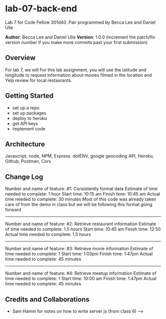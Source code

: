 # lab-07-back-end
Lab 7 for Code Fellow 301d40. Pair programmed by Becca Lee and Daniel Ulie

**Author**: Becca Lee and Daniel Ulie
**Version**: 1.0.0 (increment the patch/fix version number if you make more commits past your first submission)

## Overview
For lab 7, we will For this lab assignment, you will use the latitude and longitude to request information about movies filmed in the location and Yelp review for local restaurants.

## Getting Started
- set up a repo
- set up packages
- deploy to heroku
- get API keys
- implement code


## Architecture
Javascript, node, NPM, Express. dotENV, google geocoding API, Heroku, Github, Postman, Cors



## Change Log

Number and name of feature: #1: Consistently format data
Estimate of time needed to complete: 1 hour
Start time: 10:15 am
Finish time: 10:45 am
Actual time needed to complete: 30 minutes
Most of this code was already taken care of from the demo in class but we will be following this format going forward

------------
Number and name of feature: #2: Retrieve restaurant information
Estimate of time needed to complete: 1.5 hours
Start time: 10:45 am
Finish time: 12:50
Actual time needed to complete: 1.5 hours 

------------

Number and name of feature:  #3: Retrieve movie information
Estimate of time needed to complete: 1
Start time: 1:03pm
Finish time: 1:47pm
Actual time needed to complete: 45 minutes

------------

Number and name of feature:  #4: Retrieve meetup information
Estimate of time needed to complete: 1 
Start time: 10:00 am
Finish time: 1:47pm
Actual time needed to complete: 45 minutes




## Credits and Collaborations
- Sam Hamm for notes on how to write server js (from class 6)
-->
